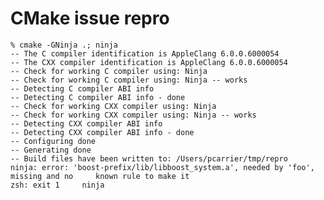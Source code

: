 # CMake issue repro

    % cmake -GNinja .; ninja
    -- The C compiler identification is AppleClang 6.0.0.6000054
    -- The CXX compiler identification is AppleClang 6.0.0.6000054
    -- Check for working C compiler using: Ninja
    -- Check for working C compiler using: Ninja -- works
    -- Detecting C compiler ABI info
    -- Detecting C compiler ABI info - done
    -- Check for working CXX compiler using: Ninja
    -- Check for working CXX compiler using: Ninja -- works
    -- Detecting CXX compiler ABI info
    -- Detecting CXX compiler ABI info - done
    -- Configuring done
    -- Generating done
    -- Build files have been written to: /Users/pcarrier/tmp/repro
    ninja: error: 'boost-prefix/lib/libboost_system.a', needed by 'foo', missing and no     known rule to make it
    zsh: exit 1     ninja
